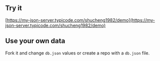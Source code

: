 ## Try it

[https://my-json-server.typicode.com/shucheng1982/demo](https://my-json-server.typicode.com/shucheng1982/demo)

## Use your own data

Fork it and change `db.json` values or create a repo with a `db.json` file.
